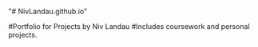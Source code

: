 "# NivLandau.github.io" 

#Portfolio for Projects by Niv Landau
#Includes coursework and personal projects.